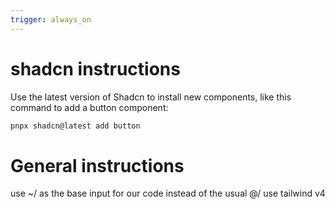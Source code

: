 ```yaml
---
trigger: always_on
---
```


# shadcn instructions

Use the latest version of Shadcn to install new components, like this command to add a button component:

```bash
pnpx shadcn@latest add button
```

# General instructions

use ~/ as the base input for our code instead of the usual @/
use tailwind v4
